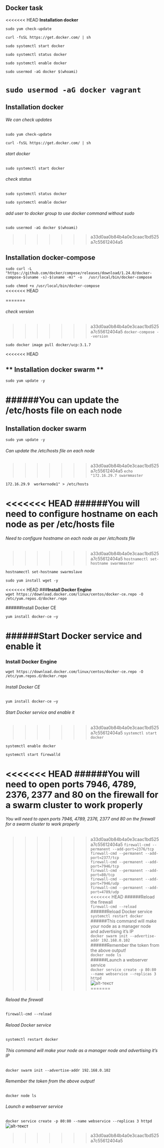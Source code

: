 ## Docker task 

<<<<<<< HEAD
**Installation docker**  
  
`sudo yum check-update`  

`curl -fsSL https://get.docker.com/ | sh`  

`sudo systemctl start docker`  

`sudo systemctl status docker`  

`sudo systemctl enable docker`  

`sudo usermod -aG docker $(whoami)`  

`sudo usermod -aG docker vagrant`    
=======
## Installation docker  
###### We can check updates  
`sudo yum check-update`  

`curl -fsSL https://get.docker.com/ | sh`  
###### start docker  
`sudo systemctl start docker`  
###### check status  
`sudo systemctl status docker`  

`sudo systemctl enable docker`  
###### add user to docker group to use docker command without sudo 
`sudo usermod -aG docker $(whoami)`  
>>>>>>> a33d0aa0b84b4a0e3caac1bd525a7c55612404a5
  
## Installation docker-compose  
`sudo curl -L "https://github.com/docker/compose/releases/download/1.24.0/docker-compose-$(uname -s)-$(uname -m)" -o   /usr/local/bin/docker-compose`  

`sudo chmod +x /usr/local/bin/docker-compose`  
<<<<<<< HEAD

=======
###### check version  
>>>>>>> a33d0aa0b84b4a0e3caac1bd525a7c55612404a5
`docker-compose --version`  

`sudo docker image pull docker/ucp:3.1.7`  
  
<<<<<<< HEAD
## ** Installation docker swarm **  
  
`sudo yum update -y`  
  
######You can update the /etc/hosts file on each node  
=======
## Installation docker swarm    
  
`sudo yum update -y`  
  
###### Can update the /etc/hosts file on each node  
>>>>>>> a33d0aa0b84b4a0e3caac1bd525a7c55612404a5
`echo "172.16.29.7 swarmmaster`  

`172.16.29.9  workernode1" > /etc/hosts`  
  
<<<<<<< HEAD
######You will need to configure hostname on each node as per /etc/hosts file   
=======
###### Need to configure hostname on each node as per /etc/hosts file   
>>>>>>> a33d0aa0b84b4a0e3caac1bd525a7c55612404a5
`hostnamectl set-hostname swarmmaster`  

`hostnamectl set-hostname swarmslave`  

`sudo yum install wget -y`  
  
<<<<<<< HEAD
###**Install Docker Engine**  
`wget https://download.docker.com/linux/centos/docker-ce.repo -O       /etc/yum.repos.d/docker.repo`  
  
######Install Docker CE  

`yum install docker-ce –y`  
  
######Start Docker service and enable it  
=======
### Install Docker Engine  
`wget https://download.docker.com/linux/centos/docker-ce.repo -O       /etc/yum.repos.d/docker.repo`  
  
###### Install Docker CE  

`yum install docker-ce –y`  
  
###### Start Docker service and enable it  
>>>>>>> a33d0aa0b84b4a0e3caac1bd525a7c55612404a5
`systemctl start docker`  

`systemctl enable docker`  

`systemctl start firewalld`  
  
<<<<<<< HEAD
######You will need to open ports 7946, 4789, 2376, 2377 and 80 on the firewall for a swarm cluster to work properly  
=======
###### You will need to open ports 7946, 4789, 2376, 2377 and 80 on the firewall for a swarm cluster to work properly  
>>>>>>> a33d0aa0b84b4a0e3caac1bd525a7c55612404a5
`firewall-cmd --permanent --add-port=2376/tcp`  
`firewall-cmd --permanent --add-port=2377/tcp`  
`firewall-cmd --permanent --add-port=7946/tcp`  
`firewall-cmd --permanent --add-port=80/tcp`  
`firewall-cmd --permanent --add-port=7946/udp`  
`firewall-cmd --permanent --add-port=4789/udp`  
<<<<<<< HEAD
######Reload the firewall  
`firewall-cmd --reload`  
######Reload Docker service  
`systemctl restart docker`  
######This command will make your node as a manager node and advertising it’s IP  
`docker swarm init --advertise-addr 192.168.0.102`  
######Remember the token from the above output!  
`docker node ls`  
######Launch a webserver service  
`docker service create -p 80:80 --name webservice --replicas 3 httpd`  
![alt-текст]()  
=======
###### Reload the firewall  
`firewall-cmd --reload`  
###### Reload Docker service  
`systemctl restart docker`  
###### This command will make your node as a manager node and advertising it’s IP  
`docker swarm init --advertise-addr 192.168.0.102`  
###### Remember the token from the above output!  
`docker node ls`  
###### Launch a webserver service  
`docker service create -p 80:80 --name webservice --replicas 3 httpd`  
![alt-текст]()  
>>>>>>> a33d0aa0b84b4a0e3caac1bd525a7c55612404a5
